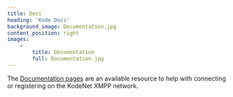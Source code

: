 ```yaml
---
title: Docs
heading: 'Kode Docs'
background_image: Documentation.jpg
content_position: right
images:
    -
        title: Documentation
        full: Documentation.jpg
---
```


The [Documentation pages](/docs) are an available resource to help with connecting or registering on the KodeNet XMPP network. 